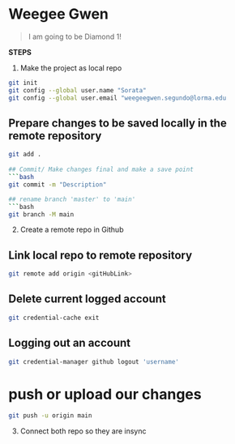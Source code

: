 # Weegee Gwen

> I am going to be Diamond 1!

**STEPS**
1. Make the project as local repo
```bash
git init
git config --global user.name "Sorata"
git config --global user.email "weegeegwen.segundo@lorma.edu
```
## Prepare changes to be saved locally in the remote repository
```bash
git add .
 
## Commit/ Make changes final and make a save point
```bash
git commit -m "Description"

## rename branch 'master' to 'main'
```bash
git branch -M main
```


2. Create a remote repo in Github
## Link local repo to remote repository
```bash
git remote add origin <gitHubLink>
```
## Delete current logged account
```bash
git credential-cache exit
```
## Logging out an account
```bash
git credential-manager github logout 'username'
```

# push or upload our changes
```bash
git push -u origin main
```

3. Connect both repo so they are insync